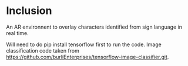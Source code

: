# Inclusion
An AR environnent to overlay characters identified from sign language in real time.


Will need to do pip install tensorflow first to run the code.
Image classification code taken from https://github.com/burliEnterprises/tensorflow-image-classifier.git.
